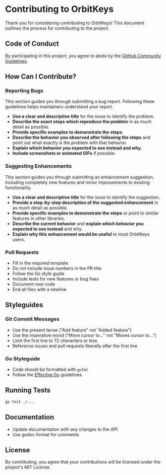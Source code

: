 # Contributing to OrbitKeys

Thank you for considering contributing to OrbitKeys! This document outlines the process for contributing to the project.

## Code of Conduct

By participating in this project, you agree to abide by the [GitHub Community Guidelines](https://docs.github.com/en/github/site-policy/github-community-guidelines).

## How Can I Contribute?

### Reporting Bugs

This section guides you through submitting a bug report. Following these guidelines helps maintainers understand your report.

* **Use a clear and descriptive title** for the issue to identify the problem.
* **Describe the exact steps which reproduce the problem** in as much detail as possible.
* **Provide specific examples to demonstrate the steps**.
* **Describe the behavior you observed after following the steps** and point out what exactly is the problem with that behavior.
* **Explain which behavior you expected to see instead and why.**
* **Include screenshots or animated GIFs** if possible.

### Suggesting Enhancements

This section guides you through submitting an enhancement suggestion, including completely new features and minor improvements to existing functionality.

* **Use a clear and descriptive title** for the issue to identify the suggestion.
* **Provide a step-by-step description of the suggested enhancement** in as much detail as possible.
* **Provide specific examples to demonstrate the steps** or point to similar features in other libraries.
* **Describe the current behavior** and **explain which behavior you expected to see instead** and why.
* **Explain why this enhancement would be useful** to most OrbitKeys users.

### Pull Requests

* Fill in the required template
* Do not include issue numbers in the PR title
* Follow the Go style guide
* Include tests for new features or bug fixes
* Document new code
* End all files with a newline

## Styleguides

### Git Commit Messages

* Use the present tense ("Add feature" not "Added feature")
* Use the imperative mood ("Move cursor to..." not "Moves cursor to...")
* Limit the first line to 72 characters or less
* Reference issues and pull requests liberally after the first line

### Go Styleguide

* Code should be formatted with `gofmt`
* Follow the [Effective Go](https://golang.org/doc/effective_go.html) guidelines

## Running Tests

```bash
go test ./...
```

## Documentation

* Update documentation with any changes to the API
* Use godoc format for comments

## License

By contributing, you agree that your contributions will be licensed under the project's MIT License. 